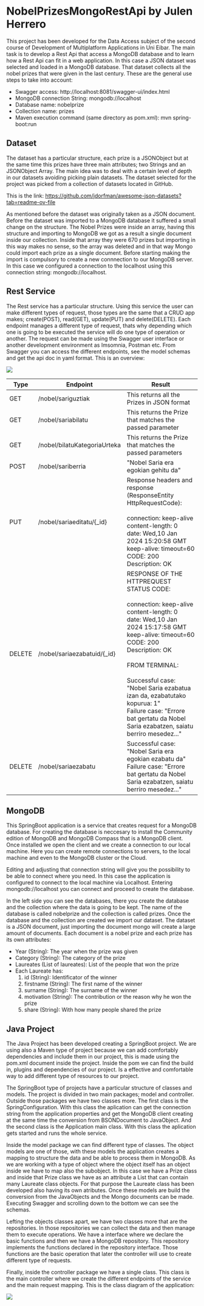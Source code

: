 # NobelPrizesMongoRestApi by Julen Herrero

This project has been developed for the Data Access subject of the second course of Development of Multiplatform Applications in Uni Eibar. The main task is to develop a Rest Api that access a MongoDB database and to learn how a Rest Api can fit in a web application. In this case a JSON dataset was selected and loaded in a MongoDB database. That dataset collects all the nobel prizes that were given in the last century. These are the general use steps to take into account:

- Swagger access: http://localhost:8081/swagger-ui/index.html
- MongoDB connection String: mongodb://localhost
- Database name: nobelprize
- Collection name: prizes
- Maven execution command (same directory as pom.xml): mvn spring-boot:run

## Dataset 
The dataset has a particular structure, each prize is a JSONObject but at the same time this prizes have three main attributes; two Strings and an JSONObject Array. The main idea was to deal with a certain level of depth in our datasets avoiding picking plain datasets. The dataset selected for the project was picked from a collection of datasets located in GitHub. 

This is the link: https://github.com/jdorfman/awesome-json-datasets?tab=readme-ov-file

As mentioned before the dataset was originally taken as a JSON document. Before the dataset was imported to a MongoDB database it suffered a small change on the structure. The Nobel Prizes were inside an array, having this structure and importing to MongoDB we got as a result a single document inside our collection. Inside that array they were 670 prizes but importing in this way makes no sense, so the array was deleted and in that way Mongo could import each prize as a single document. Before starting making the import is compulsory to create a new connnection to our MongoDB server. In this case we configured a connection to the localhost using this connection string: mongodb://localhost.

## Rest Service

The Rest service has a particular structure. Using this service the user can make different types of request, those types are the same that a CRUD app makes; create(POST), read(GET), update(PUT) and delete(DELETE). Each endpoint manages a different type of request, thats why depending which one is going to be executed the service will do one type of operation or another. The request can be made using the Swagger user interface or another development environment as Imsomnia, Postman etc. From Swagger you can access the different endpoints, see the model schemas and get the api doc in yaml format. This is an overview:

<img src="media/swaggercapt.JPG" width=%40>

|Type|Endpoint|Result|
|----|--------|------|
|GET |/nobel/sariguztiak| This returns all the Prizes in JSON format|
|GET |/nobel/sariabilatu| This returns the Prize that matches the passed parameter|
|GET |/nobel/bilatuKategoriaUrteka|This returns the Prize that matches the passed parameters|
|POST |/nobel/sariberria|"Nobel Saria era egokian gehitu da"|
|PUT |/nobel/sariaeditatu/{_id}|Response headers and response (ResponseEntity HttpRequestCode):<br><br>connection: keep-alive<br>content-length: 0<br>date: Wed,10 Jan 2024 15:20:58 GMT<br>keep-alive: timeout=60<br>CODE: 200<br>Description: OK|
|DELETE |/nobel/sariaezabatuid/{_id}|RESPONSE OF THE HTTPREQUEST STATUS CODE:<br><br>connection: keep-alive<br>content-length: 0<br>date: Wed,10 Jan 2024 15:17:58 GMT<br>keep-alive: timeout=60<br>CODE: 200<br>Description: OK<br><br>FROM TERMINAL:<br><br>Successful case: "Nobel Saria ezabatua izan da, ezabatutako kopurua: 1"<br>Failure case: "Errore bat gertatu da Nobel Saria ezabatzen, saiatu berriro mesedez..."|
|DELETE |/nobel/sariaezabatu|Successful case: "Nobel Saria era egokian ezabatu da"<br>Failure case: "Errore bat gertatu da Nobel Saria ezabatzen, saiatu berriro mesedez..."|

## MongoDB

This SpringBoot application is a service that creates request for a MongoDB database. For creating the database is neccesary to install the Community edition of MongoDB and MongoDB Compass that is a MongoDB client. Once installed we open the client and we create a connection to our local machine. Here you can create remote connections to servers, to the local machine and even to the MongoDB cluster or the Cloud. 


Editing and adjusting that connection string will give you the possibility to be able to connect where you need. In this case the application is configured to connect to the local machine via Localhost. Entering mongodb://localhost you can connect and proceed to create the database. 


In the left side you can see the databases, there you create the database and the collection where the data is going to be kept. The name of the database is called nobelprize and the collection is called prizes. Once the database and the collection are created we import our dataset. The dataset is a JSON document, just importing the document mongo will create a large amount of documents. Each document is a nobel prize and each prize has its own attributes:

- Year (String): The year when the prize was given
- Category (String): The category of the prize
- Laureates (List<Laureate> of laureates): List of the people that won the prize
- Each Laureate has:
  1. id (String): Identificator of the winner
  2. firstname (String): The first name of the winner
  3. surname (String): The surname of the winner
  4. motivation (String): The contribution or the reason why he won the prize
  5. share (String): With how many people shared the prize

## Java Project

The Java Project has been developed creating a SpringBoot project. We are using also a Maven type of project because we can add comfortably dependencies and include them in our project, this is made using the pom.xml document inside the project. Inside the pom we can find the build in, plugins and dependencies of our project. Is a effective and comfortable way to add different type of resources to our project.


The SpringBoot type of projects have a particular structure of classes and models. The project is divided in two main packages; model and controller. Outside those packages we have two classes more. The first class is the SpringConfiguration. With this class the aplication can get the connection string from the application properties and get the MongoDB client creating at the same time the conversion from BSONDocument to JavaObject. And the second class is the Application main class. With this class the aplication gets started and runs the whole service.


Inside the model package we can find different type of classes. The object models are one of those, with these models the application creates a mapping to structure the data and be able to process them in MongoDB. As we are working with a type of object where the object itself has an object inside we have to map also the subobject. In this case we have a Prize class and inside that Prize class we have as an attribute a List that can contain many Laureate class objects. For that purpose the Laureate class has been developed also having its own atributes. Once these models are build the conversion from the JavaObjects and the Mongo documents can be made. Executing Swagger and scrolling down to the bottom we can see the schemas. 


Lefting the objects classes apart, we have two classes more that are the repositories. In those repositories we can collect the data and then manage them to execute operations. We have a interface where we declare the basic functions and then we have a MongoDB repository. This repository implements the functions declared in the repository interface. Those functions are the basic operation that later the controller will use to create different type of requests.


Finally, inside the controller package we have a single class. This class is the main controller where we create the different endpoints of the service and the main request mapping. This is the class diagram of the application:


<img src="media/DiagramaRestApi.png" width=%40>

